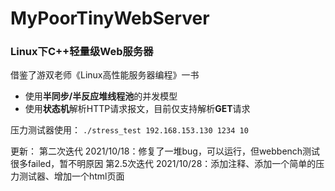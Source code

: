 # MyPoorTinyWebServer
### Linux下C++轻量级Web服务器
借鉴了游双老师《Linux高性能服务器编程》一书
* 使用**半同步/半反应堆线程池**的并发模型
* 使用**状态机**解析HTTP请求报文，目前仅支持解析**GET**请求

压力测试器使用：
``./stress_test 192.168.153.130 1234 10``

更新：
第二次迭代 2021/10/18：修复了一堆bug，可以运行，但webbench测试很多failed，暂不明原因
第2.5次迭代 2021/10/28：添加注释、添加一个简单的压力测试器、增加一个html页面
